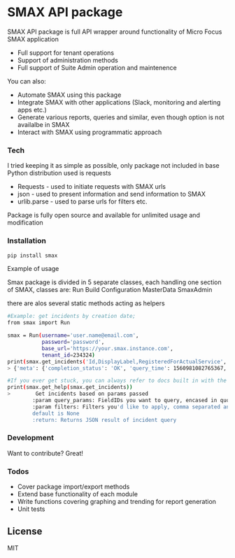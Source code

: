 # SMAX API package

SMAX API package is full API wrapper around functionality of Micro Focus SMAX application

  - Full support for tenant operations
  - Support of administration methods
  - Full support of Suite Admin operation and maintenence

You can also:
  - Automate SMAX using this package
  - Integrate SMAX with other applications (Slack, monitoring and alerting apps etc.)
  - Generate various reports, queries and similar, even though option is not availalbe in SMAX
  - Interact with SMAX using programmatic approach

### Tech

I tried keeping it as simple as possible, only package not included in base Python distribution used is requests

* Requests - used to initiate requests with SMAX urls
* json - used to present information and send information to SMAX
* urlib.parse - used to parse urls for filters etc.

Package is fully open source and available for unlimited usage and modification

### Installation


```sh
pip install smax
```



Example of usage

Smax package is divided in 5 separate classes, each handling one section of SMAX, classes are: 
Run
Build
Configuration
MasterData
SmaxAdmin

there are alos several static methods acting as helpers
```sh
#Example: get incidents by creation date;
from smax import Run

smax = Run(username='user.name@email.com',
           password='password',
           base_url='https://your.smax.instance.com',
           tenant_id=234324)
print(smax.get_incidents('Id,DisplayLabel,RegisteredForActualService', 'EmsCreationTime btw (1560294000000,1560985199999)'))
> {'meta': {'completion_status': 'OK', 'query_time': 1560981082765367, 'errorDetailsList': [], 'total_count': 11, 'errorDetailsMetaList': []}, 'entities': [{'related_properties': {}, 'entity_type': 'Incident', 'properties': {'LastUpdateTime': 1560353119448, 'Id': '159551', 'RegisteredForActualService': '25052'}}, {'related_properties': {}, 'entity_type': 'Incident', 'properties': {'LastUpdateTime': 1560373353259, 'Id': '159740', 'RegisteredForActualService': '25052'}}, {'related_properties': {}, 'entity_type': 'Incident', 'properties': {'LastUpdateTime': 1560417679626, 'Id': '159840', 'RegisteredForActualService': '25051'}}, {'related_properties': {}, 'entity_type': 'Incident', 'properties': {'LastUpdateTime': 1560852349561, 'Id': '160042', 'RegisteredForActualService': '25051'}}, {'related_properties': {}, 'entity_type': 'Incident', 'properties': {'LastUpdateTime': 1560944646537, 'Id': '160044', 'RegisteredForActualService': '25051'}}, {'related_properties': {}, 'entity_type': 'Incident', 'properties': {'LastUpdateTime': 1560959716546, 'Id': '160050', 'RegisteredForActualService': '24849'}}, {'related_properties': {}, 'entity_type': 'Incident', 'properties': {'LastUpdateTime': 1560854092198, 'Id': '160142', 'RegisteredForActualService': '25051'}}, {'related_properties': {}, 'entity_type': 'Incident', 'properties': {'LastUpdateTime': 1560878672863, 'Id': '160440', 'RegisteredForActualService': '25052'}}, {'related_properties': {}, 'entity_type': 'Incident', 'properties': {'LastUpdateTime': 1560955717971, 'Id': '160442', 'RegisteredForActualService': '25051'}}, {'related_properties': {}, 'entity_type': 'Incident', 'properties': {'LastUpdateTime': 1560942093879, 'Id': '160444', 'RegisteredForActualService': '25051'}}, {'related_properties': {}, 'entity_type': 'Incident', 'properties': {'LastUpdateTime': 1560961427162, 'Id': '160447', 'RegisteredForActualService': '25051'}}]}

#If you ever get stuck, you can always refer to docs built in with the package itself;
print(smax.get_help(smax.get_incidents))
>        Get incidents based on params passed
        :param query_params: FieldIDs you want to query, encased in quotes, comma separated
        :param filters: Filters you'd like to apply, comma separated and encased in quotes, 
        default is None
        :return: Returns JSON result of incident query

```
### Development

Want to contribute? Great!



### Todos

 - Cover package import/export methods
 - Extend base functionality of each module
 - Write functions covering graphing and trending for report generation
 - Unit tests

License
----

MIT


